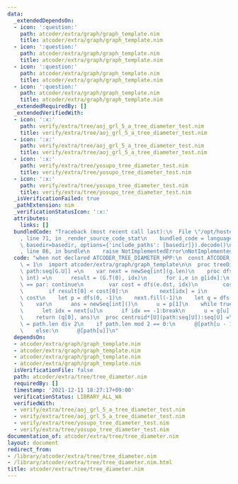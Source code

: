 ```yaml
---
data:
  _extendedDependsOn:
  - icon: ':question:'
    path: atcoder/extra/graph/graph_template.nim
    title: atcoder/extra/graph/graph_template.nim
  - icon: ':question:'
    path: atcoder/extra/graph/graph_template.nim
    title: atcoder/extra/graph/graph_template.nim
  - icon: ':question:'
    path: atcoder/extra/graph/graph_template.nim
    title: atcoder/extra/graph/graph_template.nim
  - icon: ':question:'
    path: atcoder/extra/graph/graph_template.nim
    title: atcoder/extra/graph/graph_template.nim
  _extendedRequiredBy: []
  _extendedVerifiedWith:
  - icon: ':x:'
    path: verify/extra/tree/aoj_grl_5_a_tree_diameter_test.nim
    title: verify/extra/tree/aoj_grl_5_a_tree_diameter_test.nim
  - icon: ':x:'
    path: verify/extra/tree/aoj_grl_5_a_tree_diameter_test.nim
    title: verify/extra/tree/aoj_grl_5_a_tree_diameter_test.nim
  - icon: ':x:'
    path: verify/extra/tree/yosupo_tree_diameter_test.nim
    title: verify/extra/tree/yosupo_tree_diameter_test.nim
  - icon: ':x:'
    path: verify/extra/tree/yosupo_tree_diameter_test.nim
    title: verify/extra/tree/yosupo_tree_diameter_test.nim
  _isVerificationFailed: true
  _pathExtension: nim
  _verificationStatusIcon: ':x:'
  attributes:
    links: []
  bundledCode: "Traceback (most recent call last):\n  File \"/opt/hostedtoolcache/Python/3.10.1/x64/lib/python3.10/site-packages/onlinejudge_verify/documentation/build.py\"\
    , line 71, in _render_source_code_stat\n    bundled_code = language.bundle(stat.path,\
    \ basedir=basedir, options={'include_paths': [basedir]}).decode()\n  File \"/opt/hostedtoolcache/Python/3.10.1/x64/lib/python3.10/site-packages/onlinejudge_verify/languages/nim.py\"\
    , line 86, in bundle\n    raise NotImplementedError\nNotImplementedError\n"
  code: "when not declared ATCODER_TREE_DIAMETER_HPP:\n  const ATCODER_TREE_DIAMETER_HPP*\
    \ = 1\n  import atcoder/extra/graph/graph_template\n\n  proc treeDiameter*[G:Graph](g:G):tuple[len:G.T,\
    \ path:seq[G.U]] =\n    var next = newSeq[int](g.len)\n    proc dfs(idx, par:int):(G.T,\
    \ int) =\n      result = (G.T(0), idx)\n      for i,e in g[idx]:\n        if e.dst\
    \ == par: continue\n        var cost = dfs(e.dst, idx)\n        cost[0] += e.weight\n\
    \        if result[0] < cost[0]:\n          next[idx] = i\n          result =\
    \ cost\n    let p = dfs(0, -1)\n    next.fill(-1)\n    let q = dfs(p[1], -1)\n\
    \    var\n      ans = newSeq[int]()\n      u = p[1]\n    while true:\n      ans.add(u)\n\
    \      let idx = next[u]\n      if idx == -1:break\n      u = g[u][idx].dst\n\
    \    return (q[0], ans)\n  proc centroid*[U](path:seq[U]):seq[U] =\n    let u\
    \ = path.len div 2\n    if path.len mod 2 == 0:\n      @[path[u - 1], path[u]]\n\
    \    else:\n      @[path[u]]\n"
  dependsOn:
  - atcoder/extra/graph/graph_template.nim
  - atcoder/extra/graph/graph_template.nim
  - atcoder/extra/graph/graph_template.nim
  - atcoder/extra/graph/graph_template.nim
  isVerificationFile: false
  path: atcoder/extra/tree/tree_diameter.nim
  requiredBy: []
  timestamp: '2021-12-11 18:27:17+09:00'
  verificationStatus: LIBRARY_ALL_WA
  verifiedWith:
  - verify/extra/tree/aoj_grl_5_a_tree_diameter_test.nim
  - verify/extra/tree/aoj_grl_5_a_tree_diameter_test.nim
  - verify/extra/tree/yosupo_tree_diameter_test.nim
  - verify/extra/tree/yosupo_tree_diameter_test.nim
documentation_of: atcoder/extra/tree/tree_diameter.nim
layout: document
redirect_from:
- /library/atcoder/extra/tree/tree_diameter.nim
- /library/atcoder/extra/tree/tree_diameter.nim.html
title: atcoder/extra/tree/tree_diameter.nim
---
```

